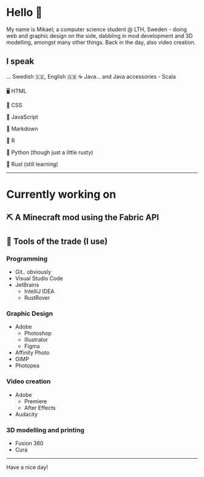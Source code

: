 # Hello 👋

My name is Mikael; a computer science student @ LTH, Sweden - doing web and graphic design on the side, dabbling in mod development and 3D modelling, amongst many other things. Back in the day, also video creation.

## I speak
... Swedish 🇸🇪, English 🇬🇧
☕ Java...  and Java accessories 
    - Scala

🖥️ HTML

👔 CSS

🤖 JavaScript

📃 Markdown

🟰 R

🐍 Python (though just a little rusty)

🦀 Rust (still learning)

---
# Currently working on
⛏️ A Minecraft mod using the Fabric API
---

## 🔨 Tools of the trade (I use)
### Programming
- Git.. obviously 
- Visual Studio Code
- JetBrains
  - IntelliJ IDEA
  - RustRover
### Graphic Design
- Adobe
  - Photoshop
  - Illustrator
  - Figma
- Affinity Photo
- GIMP
- Photopea
### Video creation
- Adobe
  - Premiere
  - After Effects
- Audacity
### 3D modelling and printing
- Fusion 360
- Cura
---
Have a nice day!
